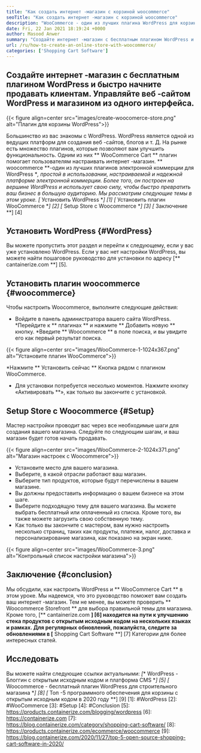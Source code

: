 ```yaml
---
title: "Как создать интернет -магазин с корзиной woocommerce" 
seoTitle: "Как создать интернет -магазин с корзиной woocommerce" 
description: "WooCommerce - один из лучших плагина WordPress для корзины для покупок для создания интернет -магазина. Это помогает компаниям расширять бизнес в больших масштабах." 
date: Fri, 22 Jan 2021 18:19:24 +0000
author: Masood Anwer
summary: "Создайте интернет -магазин с бесплатным плагином WordPress и быстро начните продавать клиентам. Управляйте веб -сайтом WordPress и магазином из одного интерфейса." 
url: /ru/how-to-create-an-online-store-with-woocommerce/
categories: ['Shopping Cart Software']
---
```


## Создайте интернет -магазин с бесплатным плагином WordPress и быстро начните продавать клиентам. Управляйте веб -сайтом WordPress и магазином из одного интерфейса.

{{< figure align=center src="images/create-woocomerce-store.png" alt="Плагин для корзины WordPress">}}

Большинство из вас знакомы с WordPress. WordPress является одной из ведущих платформ для создания веб -сайтов, блогов и т. Д. На рынке есть множество плагинов, которые позволяют вам улучшить функциональность. Одним из них ** WooCommerce Cart ** плагин помогает пользователям настраивать интернет -магазин. ** woocommerce **-один из лучших плагинов электронной коммерции для WordPress **, простой в использовании, настраиваемой и надежной платформе электронной коммерции. Более того, он построен на вершине WordPress и использует свою силу, чтобы быстро превратить ваш бизнес в большую аудиторию.
Мы рассмотрим следующие темы в этом уроке.
  *[** Установить WordPress **] [1]
  *[** Установить плагин WooCommerce **] [2]
  *[** Setup Store с Woocommerce **] [3]
  *[** Заключение **] [4]

## Установить WordPress {#WordPress}
Вы можете пропустить этот раздел и перейти к следующему, если у вас уже установлено WordPress. Если у вас нет настройки WordPress, вы можете найти пошаговое руководство для установки по адресу [** cantainerize.com **] [5].

## Установить плагин woocommerce {#woocommerce}
Чтобы настроить Woocommerce, выполните следующие действия:
  * Войдите в панель администратора вашего сайта WordPress.
  *Перейдите к ** плагинах ** и нажмите ** Добавить новую ** кнопку.
  *Введите ** Woocommerce ** в поле поиска, и вы увидите его как первый результат поиска.

{{< figure align=center src="images/WooCommerce-1-1024x367.png" alt="Установите плагин WooCommerce">}}

  *Нажмите ** Установить сейчас ** Кнопка рядом с плагином WooCommerce.
  * Для установки потребуется несколько моментов. Нажмите кнопку «Активировать **», как только вы закончите с установкой.

## Setup Store с Woocommerce {#Setup}
Мастер настройки проводит вас через все необходимые шаги для создания вашего магазина. Следуйте по следующим шагам, и ваш магазин будет готов начать продавать.

{{< figure align=center src="images/WooCommerce-2-1024x371.png" alt="Магазин настроек с Woocommerce">}}

  * Установите место для вашего магазина.
  * Выберите, в какой отрасли работают ваш магазин.
  * Выберите тип продуктов, которые будут перечислены в вашем магазине.
  * Вы должны предоставить информацию о вашем бизнесе на этом шаге.
  * Выберите подходящую тему для вашего магазина. Вы можете выбрать бесплатный или оплаченный из списка. Кроме того, вы также можете загрузить свою собственную тему.
  * Как только вы закончите с мастером, вам нужно настроить несколько страниц, таких как продукты, платежи, налог, доставка и персонализирование магазина, как показано на экран ниже.

{{< figure align=center src="images/WooCommerce-3.png" alt="Контрольный список настройки магазина">}}


## Заключение {#conclusion}
Мы обсудили, как настроить WordPress и ** WooCommerce Cart ** в этом уроке. Мы надеемся, что это руководство поможет вам создать ваш интернет -магазин. Тем не менее, вы можете проверить ** Woocommerce Storefront ** для выбора правильной темы для магазина.
Кроме того, [** cantainerize.com **] [6] находится на пути к улучшению стека продуктов с открытым исходным кодом на нескольких языках и рамках. Для регулярных обновлений, пожалуйста, следите за обновлениями в [** Shopping Cart Software **] [7] Категории для более интересных статей.

## Исследовать
Вы можете найти следующие ссылки актуальными:
  *[** WordPress - Блоггин с открытым исходным кодом и платформа CMS **] [5]
  *[** Woocommerce - бесплатный плагин WordPress для строительного магазина **] [8]
  *[** Топ -5 программного обеспечения для корзины с открытым исходным кодом в 2020 году **] [9]
[1]: #WordPress
[2]: #WooCommerce
[3]: #Setup
[4]: #Conclusion
[5]: https://products.containerize.com/blogging/wordpress
[6]: https://containerize.com
[7]: https://blog.containerize.com/category/shopping-cart-software/
[8]: https://products.containerize.com/ecommerce/woocommerce
[9]: https://blog.containerize.com/2020/11/27/top-5-open-source-shopping-cart-software-in-2020/
